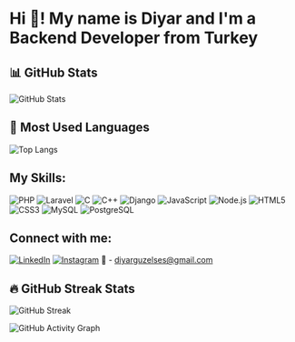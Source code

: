 # Hi 👋! My name is Diyar and I'm a Backend Developer from Turkey

## 📊 GitHub Stats
![GitHub Stats](https://github-readme-stats.vercel.app/api?username=diyarguzelses&show_icons=true&theme=tokyonight)

## 🚀 Most Used Languages
![Top Langs](https://github-readme-stats.vercel.app/api/top-langs/?username=diyarguzelses&layout=compact&theme=tokyonight)


## My Skills:

![PHP](https://img.shields.io/badge/PHP-777BB4?style=for-the-badge&logo=php&logoColor=white)
![Laravel](https://img.shields.io/badge/Laravel-FF2D20?style=for-the-badge&logo=laravel&logoColor=white)
![C](https://img.shields.io/badge/C-00599C?style=for-the-badge&logo=c&logoColor=white)
![C++](https://img.shields.io/badge/C%2B%2B-00599C?style=for-the-badge&logo=c%2B%2B&logoColor=white)
![Django](https://img.shields.io/badge/Django-092E20?style=for-the-badge&logo=django&logoColor=white)
![JavaScript](https://img.shields.io/badge/JavaScript-F7DF1E?style=for-the-badge&logo=javascript&logoColor=black)
![Node.js](https://img.shields.io/badge/Node.js-339933?style=for-the-badge&logo=nodedotjs&logoColor=white)
![HTML5](https://img.shields.io/badge/HTML5-E34F26?style=for-the-badge&logo=html5&logoColor=white)
![CSS3](https://img.shields.io/badge/CSS3-1572B6?style=for-the-badge&logo=css3&logoColor=white)
![MySQL](https://img.shields.io/badge/MySQL-4479A1?style=for-the-badge&logo=mysql&logoColor=white)
![PostgreSQL](https://img.shields.io/badge/PostgreSQL-316192?style=for-the-badge&logo=postgresql&logoColor=white)

## Connect with me:
[![LinkedIn](https://img.shields.io/badge/LinkedIn-0077B5?style=for-the-badge&logo=linkedin&logoColor=white)](https://www.linkedin.com/in/diyarguzelses/)
[![Instagram](https://img.shields.io/badge/Instagram-E4405F?style=for-the-badge&logo=instagram&logoColor=white)](https://www.instagram.com/diyarguzelses/)
📧 - [diyarguzelses@gmail.com](mailto:diyarguzelses@gmail.com)




## 🔥 GitHub Streak Stats
![GitHub Streak](https://streak-stats.demolab.com?user=KULLANICI_ADIN&theme=tokyonight&hide_border=true)


![GitHub Activity Graph](https://github-readme-activity-graph.vercel.app/graph?username=diyarguzelses&theme=tokyonight)


